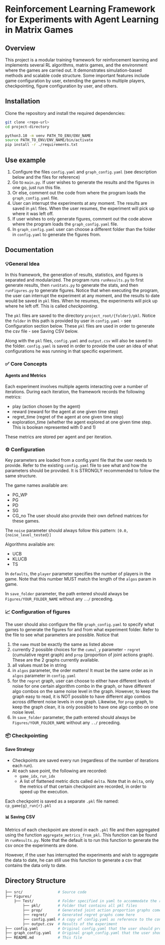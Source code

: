 # Reinforcement Learning Framework for Experiments with Agent Learning in Matrix Games

## Overview

This project is a modular training framework for reinforcement learning and implements several RL algorithms, matrix games, and the environment where the games are carried out.
It demonstrates simulation-based methods and scalable code structure.
Some important features include game configuration by user, extending the games to multiple players, checkpointing, figure configuration by user, and others.

## Installation

Clone the repository and install the required dependencies:

```bash
git clone <repo-url>
cd project-directory

python3.10 -m venv PATH_TO_ENV/ENV_NAME
source PATH_TO_ENV/ENV_NAME/bin/activate
pip install -r ./requirements.txt
```
## Use example

1. Configure the files `config.yaml` and `graph_config.yaml` (see description below and the files for reference)
2. Go to `main.py`. If user wishes to generate the results and the figures in one go, just run this file.
3. Or else, comment out the code from where the program loads the `graph_config.yaml` file.
4. User can interrupt the experiments at any moment. The results are saved in `pkl` files. When the user resumes, the experiment will pick up where it was left off.
5. If user wishes to only generate figures, comment out the code above where the program loads the `graph_config.yaml` file.
6. In `graph_config.yaml` user can choose a different folder than the folder in `config.yaml` to generate the figures from.

## Documentation

### 💡General Idea
In this framework, the generation of results, statistics, and figures is separated and modularized.
The program runs `runResults.py` to first generate results, then `runStats.py` to generate the stats, and then `runFigures.py` to generate figures.
Notice that when executing the program, the user can interrupt the experiment at any moment, and the results to date would be saved in `pkl` files.
When he resumes, the experiments will pick up where he left off. This is called *checkpointing*.

The `pkl` files are saved to the directory `project_root/{folder}/pkl`.
Notice the `folder` in this path is provided by user in `config.yaml` - see Configuration section below.
These `pkl` files are used in order to generate the csv file - see Saving CSV below.

Along with the `pkl` files, `config.yaml` and `output.csv` will also be saved to the folder.
`config.yaml` is saved in order to provide the user an idea of what configurations he was running in that specific experiment.

### ✅ Core Concepts
#### Agents and Metrics
Each experiment involves multiple agents interacting over a number of iterations.
During each iteration, the framework records the following metrics:

- play (action chosen by the agent)
- reward (reward for the agent at one given time step)
- regret_time (regret of the agent at one given time step)
- exploration_time (whether the agent explored at one given time step. This is boolean represented with 0 and 1)

These metrics are stored per agent and per iteration.

### ⚙️ Configuration

Key parameters are loaded from a config.yaml file that the user needs to provide.
Refer to the existing `config.yaml` file to see what and how the parameters should be provided.
It is STRONGLY recommended to follow the same structure.

The game names available are:
- PG_WP
- PG
- PD
- SG
- CG_no
The user should also provide their own defined matrices for these games.

The `noise` parameter should always follow this pattern: `[0.0, {noise_level_tested}]`

Algorithms available are:
- UCB
- KLUCB
- TS

In `defaults`, the `player` parameter specifies the number of players in the game. Note that this number MUST match the length of the `algos` param in game.

In `save_folder` parameter, the path entered should always be `Figures/YOUR_FOLDER_NAME` without any `../` preceding.

### 📈 Configuration of figures

The user should also configure the file `graph_config.yaml` to specify what games to generate the figures for and from what experiment folder.
Refer to the file to see what parameters are possible.
Notice that
1. the `name` must be exactly the same as listed above
2. currently 2 possible choices for the `cumul_y` parameter - `regret` (cumulative regret graph) and `prop` (proportion of joint actions graph). These are the 2 graphs currently available.
3. all values must be in string
4. in `algos` parameter, the order matters! It must be the same order as in `algos` parameter in `config.yaml`
5. for the `regret` graph, user can choose to either have different levels of noise for one certain algorithm combo in the graph, or have different algo combos on the same noise level in the graph. However, to keep the graph easy to read, it is NOT possible to have different algo combos across different noise levels in one graph. Likewise, for `prop` graph, to keep the graph clean, it is only possible to have one algo combo on one noise level.
6. In `save_folder` parameter, the path entered should always be `Figures/YOUR_FOLDER_NAME` without any `../` preceding.

### 📦 Checkpointing
#### Save Strategy
- Checkpoints are saved every run (regardless of the number of iterations each run).
- At each save point, the following are recorded:
  - `game_idx`, `run_idx`
  - A list of flattened metric dicts called `delta`. Note that in `delta`, only the metrics of that certain checkpoint are recorded, in order to speed up the execution.

Each checkpoint is saved as a separate `.pkl` file named: `cp_game{g}_run{r}.pkl`

#### 📊 Saving CSV

Metrics of each checkpoint are stored in each `.pkl` file and then aggregated using the function `aggregate_metrics_from_pkl`.
This function can be found in `runResults.py`. Note that the default is to run this function to generate the csv once the experiments are done.

However, if the user has interrupted the experiments and wish to aggregate the data to date, he can still use this function to generate a csv that contains the data only to date.

## Directory Structure

```bash
├── src/                # Source code
├── Figures/         
    ├── Test/           # Folder specified in yaml to accommodate the relevant data for that experiment
        ├── pkl/        # Folder that contains all pkl files
        ├── prop/       # Generated joint action proportion graphs come here
        ├── regret/     # Generated regret graphs come here
        ├── config.yaml # A copy of config.yaml as reference to the configurations experimented with
        ├── output.csv  # Results of the experiment
├── config.yaml         # Original config.yaml that the user should provide
├── graph_config.yaml   # Original graph_config.yaml that the user should provide for graph generation
├── README.md           # This file
```
